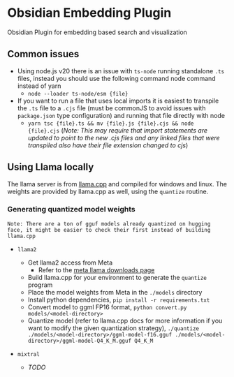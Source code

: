 # Obsidian Embedding Plugin

Obsidian Plugin for embedding based search and visualization

## Common issues

- Using node.js v20 there is an issue with `ts-node` running standalone `.ts` files, instead you should use the following command node command instead of yarn
  - `node --loader ts-node/esm {file}`
- If you want to run a file that uses local imports it is easiest to transpile the `.ts` file to a `.cjs` file (must be commonJS to avoid issues with `package.json` type configuration) and running that file directly with node
  - `yarn tsc {file}.ts && mv {file}.js {file}.cjs && node {file}.cjs` (*Note: This may require that import statements are updated to point to the new .cjs files and any linked files that were transpiled also have their file extension changed to cjs*)

## Using Llama locally

The llama server is from [llama.cpp](https://github.com/ggerganov/llama.cpp) and compiled for windows and linux. The weights are provided by llama.cpp as well, using the `quantize` routine.

### Generating quantized model weights

`Note: There are a ton of gguf models already quantized on hugging face, it might be easier to check their first instead of building llama.cpp`

- `llama2`
  - Get llama2 access from Meta
    - Refer to the [meta llama downloads page](https://llama.meta.com/llama-downloads/)
  - Build llama.cpp for your environment to generate the `quantize` program
  - Place the model weights from Meta in the `./models` directory
  - Install python dependencies, `pip install -r requirements.txt`
  - Convert model to ggml FP16 format, `python convert.py models/<model-directory>`
  - Quantize model (refer to llama.cpp docs for more information if you want to modify the given quantization strategy), `./quantize ./models/<model-directory>/ggml-model-f16.gguf ./models/<model-directory>/ggml-model-Q4_K_M.gguf Q4_K_M`

- `mixtral`
  - *TODO*
